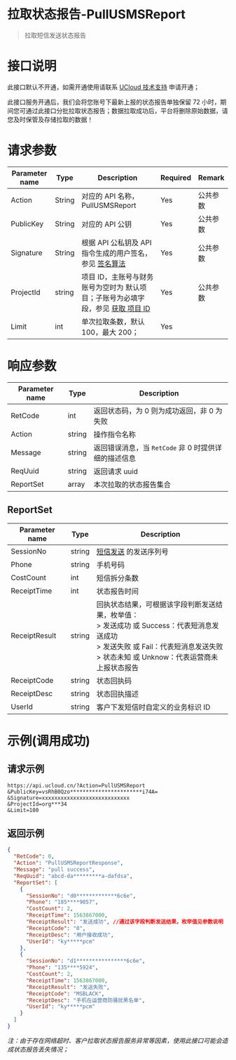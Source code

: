 # 拉取状态报告-PullUSMSReport

> 拉取短信发送状态报告

# 接口说明

此接口默认不开通，如需开通使用请联系 [UCloud 技术支持](https://www.ucloud.cn/site/service.html) 申请开通；

此接口服务开通后，我们会将您账号下最新上报的状态报告单独保留 72 小时，期间您可通过此接口分批拉取状态报告；数据拉取成功后，平台将删除原始数据，请您及时保管及存储拉取的数据！

# 请求参数

| Parameter name | Type   | Description                                                                                                                            | Required | Remark   |
| -------------- | ------ | -------------------------------------------------------------------------------------------------------------------------------------- | -------- | -------- |
| Action         | String | 对应的 API 名称，PullUSMSReport                                                                                                        | Yes      | 公共参数 |
| PublicKey      | String | 对应的 API 公钥                                                                                                                        | Yes      | 公共参数 |
| Signature      | String | 根据 API 公私钥及 API 指令生成的用户签名，参见 [签名算法](https://docs.ucloud.cn/api/summary/signature)                                | Yes      | 公共参数 |
| ProjectId      | string | 项目 ID，主账号与财务账号为空时为 默认项目；子账号为必填字段，参见 [获取 项目 ID](https://docs.ucloud.cn/api/summary/get_project_list) | Yes      | 公共参数 |
| Limit          | int    | 单次拉取条数，默认 100，最大 200；                                                                                                     | Yes      |          |

# 响应参数

| Parameter name | Type   | Description                                          |
| -------------- | ------ | ---------------------------------------------------- |
| RetCode        | int    | 返回状态码，为 0 则为成功返回，非 0 为失败           |
| Action         | string | 操作指令名称                                         |
| Message        | string | 返回错误消息，当 `RetCode` 非 0 时提供详细的描述信息 |
| ReqUuid        | string | 返回请求 uuid                                        |
| ReportSet      | array  | 本次拉取的状态报告集合                               |

## ReportSet

| Parameter name | Type   | Description                                                                                                                                                                               |
| -------------- | ------ | ----------------------------------------------------------------------------------------------------------------------------------------------------------------------------------------- |
| SessionNo      | string | [短信发送](https://docs.ucloud.cn/api/usms-api/send_usms_message) 的发送序列号                                                                                                            |
| Phone          | string | 手机号码                                                                                                                                                                                  |
| CostCount      | int    | 短信拆分条数                                                                                                                                                                              |
| ReceiptTime    | int    | 状态报告时间                                                                                                                                                                              |
| ReceiptResult  | string | 回执状态结果，可根据该字段判断发送结果，枚举值：<br />> 发送成功 或 Success：代表短消息发送成功<br />> 发送失败 或 Fail：代表短消息发送失败<br />> 状态未知 或 Unknow：代表运营商未上报状态报告 |
| ReceiptCode    | string | 状态回执码                                                                                                                                                                                |
| ReceiptDesc    | string | 状态回执描述                                                                                                                                                                              |
| UserId         | string | 客户下发短信时自定义的业务标识 ID                                                                                                                                                         |

# 示例(调用成功)

## 请求示例

```http
https://api.ucloud.cn/?Action=PullUSMSReport
&PublicKey=vsRhB0Qzo***********************i74A=
&Signature=xxxxxxxxxxxxxxxxxxxxxxxxxxxx
&ProjectId=org***34
&Limit=100
```

## 返回示例

```json
{
  "RetCode": 0,
  "Action": "PullUSMSReportResponse",
  "Message": "pull success",
  "ReqUuid": "abcd-da*********a-dafdsa",
  "ReportSet": [
    {
      "SessionNo": "d0*************6c6e",
      "Phone": "185****9057",
      "CostCount": 2,
      "ReceiptTime": 1563867000,
      "ReceiptResult": "发送成功", //通过该字段判断发送结果，枚举值见参数说明
      "ReceiptCode": "0",
      "ReceiptDesc": "用户接收成功",
      "UserId": "ky*****pcm"
    },
    {
      "SessionNo": "d1****************6c6e",
      "Phone": "135****5924",
      "CostCount": 2,
      "ReceiptTime": 1563867000,
      "ReceiptResult": "发送失败",
      "ReceiptCode": "MSBLACK",
      "ReceiptDesc": "手机在运营商防骚扰黑名单",
      "UserId": "ky*****pcm"
    }
  ]
}
```

_注：由于存在网络超时、客户拉取状态报告服务异常等因素，使用此接口可能会造成状态报告丢失情况；_
